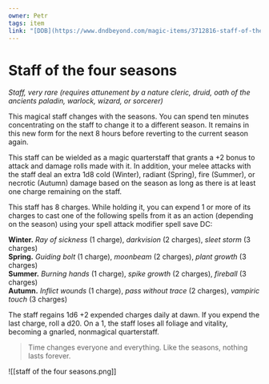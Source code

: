```yaml
---
owner: Petr
tags: item
link: "[DDB](https://www.dndbeyond.com/magic-items/3712816-staff-of-the-four-seasons)"
---
```


# Staff of the four seasons
_Staff, very rare (requires attunement by a nature cleric, druid, oath of the ancients paladin, warlock, wizard, or sorcerer)_

This magical staff changes with the seasons. You can spend ten minutes concentrating on the staff to change it to a different season. It remains in this new form for the next 8 hours before reverting to the current season again.

This staff can be wielded as a magic quarterstaff that grants a +2 bonus to attack and damage rolls made with it. In addition, your melee attacks with the staff deal an extra 1d8 cold (Winter), radiant (Spring), fire (Summer), or necrotic (Autumn) damage based on the season as long as there is at least one charge remaining on the staff.

This staff has 8 charges. While holding it, you can expend 1 or more of its charges to cast one of the following spells from it as an action (depending on the season) using your spell attack modifier spell save DC:

**Winter.** _Ray of sickness_ (1 charge), _darkvision_ (2 charges), _sleet storm_ (3 charges)  
**Spring.** _Guiding bolt_ (1 charge), _moonbeam_ (2 charges), _plant growth_ (3 charges)  
**Summer.** _Burning hands_ (1 charge), _spike growth_ (2 charges), _fireball_ (3 charges)  
**Autumn.** _Inflict wounds_ (1 charge), _pass without trace_ (2 charges), _vampiric touch_ (3 charges)

The staff regains 1d6 +2 expended charges daily at dawn. If you expend the last charge, roll a d20. On a 1, the staff loses all foliage and vitality, becoming a gnarled, nonmagical quarterstaff.

  
> Time changes everyone and everything. Like the seasons, nothing lasts forever.

![[staff of the four seasons.png]]
